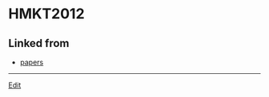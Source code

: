 # HMKT2012

## Linked from

* [papers](papers.md)


----
[Edit](https://github.com/vitroid/vitroid.github.io/edit/master/MD/HMKT2012.md)
